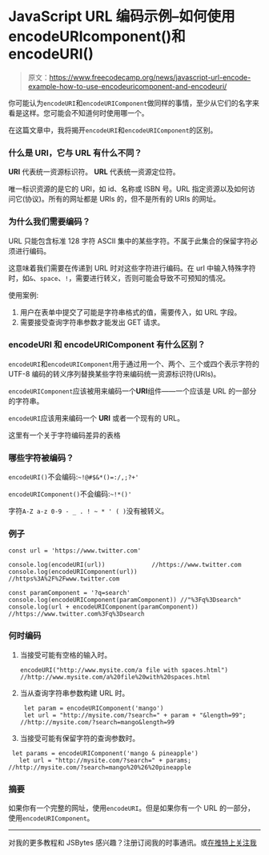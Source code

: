 # JavaScript URL 编码示例–如何使用 encodeURIcomponent()和 encodeURI()

> 原文：<https://www.freecodecamp.org/news/javascript-url-encode-example-how-to-use-encodeuricomponent-and-encodeuri/>

你可能认为`encodeURI`和`encodeURIComponent`做同样的事情，至少从它们的名字来看是这样。您可能会不知道何时使用哪一个。

在这篇文章中，我将揭开`encodeURI`和`encodeURIComponent`的区别。

### 什么是 URI，它与 URL 有什么不同？

**URI** 代表统一资源标识符。
**URL** 代表统一资源定位符。

唯一标识资源的是它的 URI，如 id、名称或 ISBN 号。URL 指定资源以及如何访问它(协议)。所有的网址都是 URIs 的，但不是所有的 URIs 的网址。

### 为什么我们需要编码？

URL 只能包含标准 128 字符 ASCII 集中的某些字符。不属于此集合的保留字符必须进行编码。

这意味着我们需要在传递到 URL 时对这些字符进行编码。在 url 中输入特殊字符时，如`&`、`space`、`!`，需要进行转义，否则可能会导致不可预知的情况。

使用案例:

1.  用户在表单中提交了可能是字符串格式的值，需要传入，如 URL 字段。
2.  需要接受查询字符串参数才能发出 GET 请求。

### encodeURI 和 encodeURIComponent 有什么区别？

`encodeURI`和`encodeURIComponent`用于通过用一个、两个、三个或四个表示字符的 UTF-8 编码的转义序列替换某些字符来编码统一资源标识符(URIs)。

`encodeURIComponent`应该被用来编码一个**URI**组件——一个应该是 URL 的一部分的字符串。

`encodeURI`应该用来编码一个 **URI** 或者一个现有的 URL。

这里有一个关于字符编码差异的表格

### 哪些字符被编码？

`encodeURI()`不会编码:`~!@#$&*()=:/,;?+'`

`encodeURIComponent()`不会编码:`~!*()'`

字符`A-Z a-z 0-9 - _ . ! ~ * ' ( )`没有被转义。

### 例子

```
const url = 'https://www.twitter.com'

console.log(encodeURI(url))             //https://www.twitter.com
console.log(encodeURIComponent(url))    //https%3A%2F%2Fwww.twitter.com

const paramComponent = '?q=search'
console.log(encodeURIComponent(paramComponent)) //"%3Fq%3Dsearch"
console.log(url + encodeURIComponent(paramComponent)) //https://www.twitter.com%3Fq%3Dsearch 
```

### 何时编码

1.  当接受可能有空格的输入时。

    ```
    encodeURI("http://www.mysite.com/a file with spaces.html") //http://www.mysite.com/a%20file%20with%20spaces.html 
    ```

2.  当从查询字符串参数构建 URL 时。

    ```
     let param = encodeURIComponent('mango')
     let url = "http://mysite.com/?search=" + param + "&length=99"; //http://mysite.com/?search=mango&length=99 
    ```

3.  当接受可能有保留字符的查询参数时。

```
 let params = encodeURIComponent('mango & pineapple')
   let url = "http://mysite.com/?search=" + params; //http://mysite.com/?search=mango%20%26%20pineapple 
```

### 摘要

如果你有一个完整的网址，使用`encodeURI`。但是如果你有一个 URL 的一部分，使用`encodeURIComponent`。

* * *

对我的更多教程和 JSBytes 感兴趣？注册订阅我的时事通讯。或[在推特上关注我](https://twitter.com/shrutikapoor08)